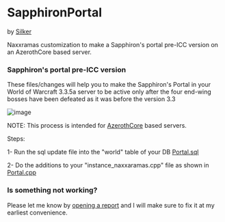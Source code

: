 # SapphironPortal
by [Silker](https://github.com/Si1ker)

Naxxramas customization to make a Sapphiron's portal pre-ICC version on an AzerothCore based server.


### Sapphiron's portal pre-ICC version

These files/changes will help you to make the Sapphiron's Portal in your World of Warcraft 3.3.5a server to be active
only after the four end-wing bosses have been defeated as it was before the version 3.3

![image](https://user-images.githubusercontent.com/61223313/113535683-63acd600-9591-11eb-8c51-3591255ab6b0.png)

NOTE: This process is intended for [AzerothCore](https://github.com/azerothcore/azerothcore-wotlk) based servers.

Steps:

1- Run the sql update file into the "world" table of your DB
[Portal.sql](https://github.com/Si1ker/WoltkProgression/blob/1194957ffad887aab9521e2d2e58ab2a48f292aa/phase%201%20-%20patch%203.0%20-%20Naxxramas/SapphironPortal/Portal.sql)

2- Do the additions to your "instance_naxxaramas.cpp" file as shown in [Portal.cpp](https://github.com/Si1ker/WoltkProgression/blob/1194957ffad887aab9521e2d2e58ab2a48f292aa/phase%201%20-%20patch%203.0%20-%20Naxxramas/SapphironPortal/Portal.cpp)

### Is something not working?
Please let me know by [opening a report](https://github.com/Si1ker/WoltkProgression/issues/new) and I will make sure to fix it at my earliest convenience.
